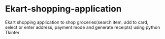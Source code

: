 # Ekart-shopping-application
Ekart shopping application to shop groceries(search item, add to card, select or  enter address, payment mode and generate receipts) using python Tkinter 
